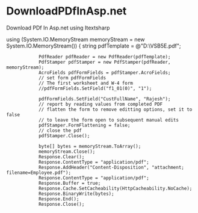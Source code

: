 # DownloadPDfInAsp.net
Download PDf In Asp.net using Itextsharp

using (System.IO.MemoryStream memoryStream = new System.IO.MemoryStream())
            {
                string pdfTemplate = @"D:\VSB5E.pdf";

                PdfReader pdfReader = new PdfReader(pdfTemplate);
                PdfStamper pdfStamper = new PdfStamper(pdfReader, memoryStream);
                AcroFields pdfFormFields = pdfStamper.AcroFields;
                // set form pdfFormFields  
                // The first worksheet and W-4 form  
                //pdfFormFields.SetField("f1_01(0)", "1");

                pdfFormFields.SetField("CustFullName", "Rajesh");
                // report by reading values from completed PDF  
                // flatten the form to remove editting options, set it to false  
                // to leave the form open to subsequent manual edits  
                pdfStamper.FormFlattening = false;
                // close the pdf  
                pdfStamper.Close();

                byte[] bytes = memoryStream.ToArray();
                memoryStream.Close();
                Response.Clear();
                Response.ContentType = "application/pdf";
                Response.AddHeader("Content-Disposition", "attachment; filename=Employee.pdf");
                Response.ContentType = "application/pdf";
                Response.Buffer = true;
                Response.Cache.SetCacheability(HttpCacheability.NoCache);
                Response.BinaryWrite(bytes);
                Response.End();
                Response.Close();
